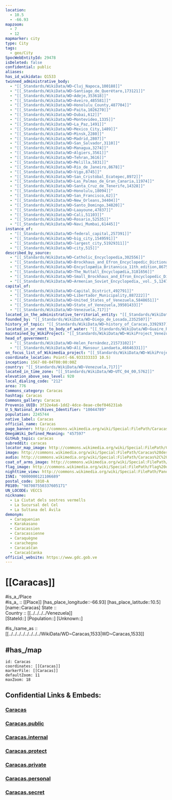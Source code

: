 ```yaml
---
location:
  - 10.5
  - -66.93
mapzoom:
  - 7
  - 12
mapmarker: city
type: City
tags:
  - geo/City
SpocWebEntityId: 29478
isDeleted: false
confidential: public
aliases: 
has_id_wikidata: Q1533
twinned_administrative_body:
  - "[[_Standards/WikiData/WD~Cluj_Napoca,100188]]"
  - "[[_Standards/WikiData/WD~Santiago_de_Querétaro,173121]]"
  - "[[_Standards/WikiData/WD~Adeje,353618]]"
  - "[[_Standards/WikiData/WD~Aveiro,485581]]"
  - "[[_Standards/WikiData/WD~Honolulu_County,487704]]"
  - "[[_Standards/WikiData/WD~Paita,1026270]]"
  - "[[_Standards/WikiData/WD~Dubai,612]]"
  - "[[_Standards/WikiData/WD~Montevideo,1335]]"
  - "[[_Standards/WikiData/WD~La_Paz,1491]]"
  - "[[_Standards/WikiData/WD~Mexico_City,1489]]"
  - "[[_Standards/WikiData/WD~Minsk,2280]]"
  - "[[_Standards/WikiData/WD~Madrid,2807]]"
  - "[[_Standards/WikiData/WD~San_Salvador,3110]]"
  - "[[_Standards/WikiData/WD~Managua,3274]]"
  - "[[_Standards/WikiData/WD~Algiers,3561]]"
  - "[[_Standards/WikiData/WD~Tehran,3616]]"
  - "[[_Standards/WikiData/WD~Melilla,5831]]"
  - "[[_Standards/WikiData/WD~Rio_de_Janeiro,8678]]"
  - "[[_Standards/WikiData/WD~Vigo,8745]]"
  - "[[_Standards/WikiData/WD~San_Cristóbal_Ecatepec,8972]]"
  - "[[_Standards/WikiData/WD~Las_Palmas_de_Gran_Canaria,11974]]"
  - "[[_Standards/WikiData/WD~Santa_Cruz_de_Tenerife,14328]]"
  - "[[_Standards/WikiData/WD~Honolulu,18094]]"
  - "[[_Standards/WikiData/WD~San_Francisco,62]]"
  - "[[_Standards/WikiData/WD~New_Orleans,34404]]"
  - "[[_Standards/WikiData/WD~Santo_Domingo,34820]]"
  - "[[_Standards/WikiData/WD~Laayoune,47837]]"
  - "[[_Standards/WikiData/WD~Cali,51103]]"
  - "[[_Standards/WikiData/WD~Rosario,52535]]"
  - "[[_Standards/WikiData/WD~Navi_Mumbai,61445]]"
instance_of:
  - "[[_Standards/WikiData/WD~federal_capital,257391]]"
  - "[[_Standards/WikiData/WD~big_city,1549591]]"
  - "[[_Standards/WikiData/WD~largest_city,51929311]]"
  - "[[_Standards/WikiData/WD~city,515]]"
described_by_source:
  - "[[_Standards/WikiData/WD~Catholic_Encyclopedia,302556]]"
  - "[[_Standards/WikiData/WD~Brockhaus_and_Efron_Encyclopedic_Dictionary,602358]]"
  - "[[_Standards/WikiData/WD~Encyclopædia_Britannica_11th_edition,867541]]"
  - "[[_Standards/WikiData/WD~The_Nuttall_Encyclopædia,3181656]]"
  - "[[_Standards/WikiData/WD~Small_Brockhaus_and_Efron_Encyclopedic_Dictionary,19180675]]"
  - "[[_Standards/WikiData/WD~Armenian_Soviet_Encyclopedia,_vol._5,124737632]]"
capital_of:
  - "[[_Standards/WikiData/WD~Capital_District,492791]]"
  - "[[_Standards/WikiData/WD~Libertador_Municipality,887222]]"
  - "[[_Standards/WikiData/WD~United_States_of_Venezuela,5848651]]"
  - "[[_Standards/WikiData/WD~State_of_Venezuela,39501433]]"
  - "[[_Standards/WikiData/WD~Venezuela,717]]"
located_in_the_administrative_territorial_entity: "[[_Standards/WikiData/WD~Libertador_Municipality,887222]]"
founded_by: "[[_Standards/WikiData/WD~Diego_de_Losada,2352507]]"
history_of_topic: "[[_Standards/WikiData/WD~history_of_Caracas,3392937]]"
located_in_or_next_to_body_of_water: "[[_Standards/WikiData/WD~Guaire_River,4679120]]"
maintained_by_WikiProject: "[[_Standards/WikiData/WD~WikiProject_Venezuela,11211417]]"
head_of_government:
  - "[[_Standards/WikiData/WD~Helen_Fernández,21573102]]"
  - "[[_Standards/WikiData/WD~Alí_Mansour_Landaeta,46646331]]"
on_focus_list_of_Wikimedia_project: "[[_Standards/WikiData/WD~WikiProject_Zika_Corpus,54439832]]"
coordinate_location: Point(-66.933333333 10.5)
inception: 1567-08-04T00:00:00Z
country: "[[_Standards/WikiData/WD~Venezuela,717]]"
located_in_time_zone: "[[_Standards/WikiData/WD~UTC_04_00,5762]]"
elevation_above_sea_level: 920
local_dialing_code: "212"
area: 776
Commons_category: Caracas
hashtag: Caracas
Commons_gallery: Caracas
Provenio_UUID: 3f32e4a6-1dd2-4dce-8eae-c0ef046231ab
U_S_National_Archives_Identifier: "10044789"
population: 2245744
native_label: Caracas
official_name: Caracas
page_banner: http://commons.wikimedia.org/wiki/Special:FilePath/Caracas%20Wikivoyage%20banner.jpg
OmegaWiki_Defined_Meaning: "457597"
GitHub_topic: caracas
subreddit: caracas
locator_map_image: http://commons.wikimedia.org/wiki/Special:FilePath/Caracas%20%28location%20map%29.svg
image: http://commons.wikimedia.org/wiki/Special:FilePath/Caracas%20desde%20el%20%C3%A1vila.jpg
audio: http://commons.wikimedia.org/wiki/Special:FilePath/Caracas%2C%20Spanish%20Wikipedia%20Article%20Intro.wav
coat_of_arms_image: http://commons.wikimedia.org/wiki/Special:FilePath/Coat%20of%20arms%20of%20Caracas%20%282022%29.png
flag_image: http://commons.wikimedia.org/wiki/Special:FilePath/Flag%20of%20Caracas%20%282022%29.svg
nighttime_view: http://commons.wikimedia.org/wiki/Special:FilePath/Panoramic%20view%20of%20Caracas%20night.jpg
ISNI: "0000000121106689"
postal_code: 1010-A
P8189: "987007550337605171"
UN_LOCODE: VECCS
nickname:
  - La Ciutat dels sostres vermells
  - La Sucursal del Cel
  - La Sultana del Ávila
demonym:
  - Caraquenian
  - Karakasano
  - Caracassien
  - Caracassienne
  - Caraquègne
  - carachegno
  - Caracaščan
  - Caracaščanka
official_website: https://www.gdc.gob.ve
---
```


# [[Caracas]] 

#is_a_/Place  
#is_a_ :: [[Place]] 
[has_place_longitude::-66.93] 
[has_place_latitude::10.5] 
[name::Caracas] 
State ::  
Country :: [[../../../../Venezuela]]  
[StateId::] 
[Population::] 
[Unknown::] 

#is_/same_as :: [[../../../../../../../../WikiData/WD~Caracas,1533|WD~Caracas,1533]] 

## #has_/map 


```leaflet
id: Caracas
coordinates: [[Caracas]] 
markerFile: [[Caracas]] 
defaultZoom: 11 
maxZoom: 18
```


## Confidential Links & Embeds: 

### [Caracas](/_Standards/Earth/Continent/America~South/Venezuela/States~Venezuela/Distrito_Capital/City/Caracas.md) 

### [Caracas.public](/_public/Earth/Continent/America~South/Venezuela/States~Venezuela/Distrito_Capital/City/Caracas.public.md) 

### [Caracas.internal](/_internal/Earth/Continent/America~South/Venezuela/States~Venezuela/Distrito_Capital/City/Caracas.internal.md) 

### [Caracas.protect](/_protect/Earth/Continent/America~South/Venezuela/States~Venezuela/Distrito_Capital/City/Caracas.protect.md) 

### [Caracas.private](/_private/Earth/Continent/America~South/Venezuela/States~Venezuela/Distrito_Capital/City/Caracas.private.md) 

### [Caracas.personal](/_personal/Earth/Continent/America~South/Venezuela/States~Venezuela/Distrito_Capital/City/Caracas.personal.md) 

### [Caracas.secret](/_secret/Earth/Continent/America~South/Venezuela/States~Venezuela/Distrito_Capital/City/Caracas.secret.md)

